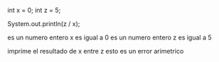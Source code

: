 int x = 0;
int z = 5;

System.out.println(z / x);

es un numero entero x es igual a 0
es un numero entero z es igual a 5

imprime el resultado de x entre z 
esto es un error arimetrico
